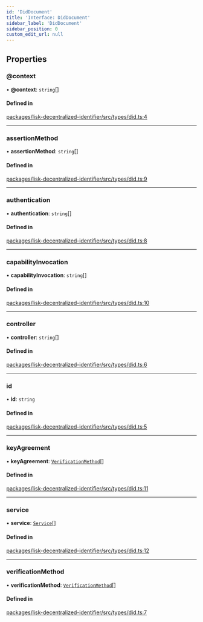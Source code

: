 ```yaml
---
id: 'DidDocument'
title: 'Interface: DidDocument'
sidebar_label: 'DidDocument'
sidebar_position: 0
custom_edit_url: null
---
```


## Properties

### @context

• **@context**: `string`[]

#### Defined in

[packages/lisk-decentralized-identifier/src/types/did.ts:4](https://github.com/aldhosutra/lisk-did/blob/37c055c/packages/lisk-decentralized-identifier/src/types/did.ts#L4)

---

### assertionMethod

• **assertionMethod**: `string`[]

#### Defined in

[packages/lisk-decentralized-identifier/src/types/did.ts:9](https://github.com/aldhosutra/lisk-did/blob/37c055c/packages/lisk-decentralized-identifier/src/types/did.ts#L9)

---

### authentication

• **authentication**: `string`[]

#### Defined in

[packages/lisk-decentralized-identifier/src/types/did.ts:8](https://github.com/aldhosutra/lisk-did/blob/37c055c/packages/lisk-decentralized-identifier/src/types/did.ts#L8)

---

### capabilityInvocation

• **capabilityInvocation**: `string`[]

#### Defined in

[packages/lisk-decentralized-identifier/src/types/did.ts:10](https://github.com/aldhosutra/lisk-did/blob/37c055c/packages/lisk-decentralized-identifier/src/types/did.ts#L10)

---

### controller

• **controller**: `string`[]

#### Defined in

[packages/lisk-decentralized-identifier/src/types/did.ts:6](https://github.com/aldhosutra/lisk-did/blob/37c055c/packages/lisk-decentralized-identifier/src/types/did.ts#L6)

---

### id

• **id**: `string`

#### Defined in

[packages/lisk-decentralized-identifier/src/types/did.ts:5](https://github.com/aldhosutra/lisk-did/blob/37c055c/packages/lisk-decentralized-identifier/src/types/did.ts#L5)

---

### keyAgreement

• **keyAgreement**: [`VerificationMethod`](VerificationMethod.md)[]

#### Defined in

[packages/lisk-decentralized-identifier/src/types/did.ts:11](https://github.com/aldhosutra/lisk-did/blob/37c055c/packages/lisk-decentralized-identifier/src/types/did.ts#L11)

---

### service

• **service**: [`Service`](Service.md)[]

#### Defined in

[packages/lisk-decentralized-identifier/src/types/did.ts:12](https://github.com/aldhosutra/lisk-did/blob/37c055c/packages/lisk-decentralized-identifier/src/types/did.ts#L12)

---

### verificationMethod

• **verificationMethod**: [`VerificationMethod`](VerificationMethod.md)[]

#### Defined in

[packages/lisk-decentralized-identifier/src/types/did.ts:7](https://github.com/aldhosutra/lisk-did/blob/37c055c/packages/lisk-decentralized-identifier/src/types/did.ts#L7)
